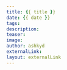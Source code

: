 ```yaml
---
title: {{ title }}
date: {{ date }}
tags:
description:
teaser:
image:
author: ashkyd
externalLink:
layout: externalLink
---
```

